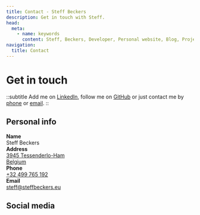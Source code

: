```yaml
---
title: Contact - Steff Beckers
description: Get in touch with Steff.
head:
  meta:
    - name: keywords
      content: Steff, Beckers, Developer, Personal website, Blog, Projects, Resume, CV, Contact
navigation:
  title: Contact
---
```


# Get in touch

::subtitle
Add me on [LinkedIn](https://linkedin.com/in/steffbeckers), follow me on [GitHub](https://github.com/steffbeckers) or just contact me by [phone](tel:+32499765192) or [email](mailto:steff@steffbeckers.eu).
::

<div class="flex flex-col sm:flex-row gap-4">
  <div class="flex-1 flex flex-col gap-2">
    <h2 class="mt-0">Personal info</h2>
    <div class="flex flex-col not-prose gap-2 max-w-sm">
      <div class="flex gap-4">
        <div class="w-1/4">
          <strong>Name</strong>
        </div>
        <div class="w-3/4">Steff Beckers</div>
      </div>
      <div class="flex gap-4">
        <div class="w-1/4">
          <strong>Address</strong>
        </div>
        <div class="w-3/4">
          <a class="hover:text-primary-400" href="https://goo.gl/maps/KyGduB3qTaBZVPR46" rel="nofollow">
            3945 Tessenderlo-Ham<br />
            Belgium
          </a>
        </div>
      </div>
      <div class="flex gap-4">
        <div class="w-1/4">
          <strong>Phone</strong>
        </div>
        <div class="w-3/4">
          <a class="hover:text-primary-400" href="tel:+32499765192" rel="noopener noreferrer">+32 499 765 192</a>
        </div>
      </div>
      <div class="flex gap-4">
        <div class="w-1/4">
          <strong>Email</strong>
        </div>
        <div class="w-3/4">
          <a class="hover:text-primary-400" href="mailto:steff@steffbeckers.eu" rel="noopener noreferrer">steff@steffbeckers.eu</a>
        </div>
      </div>
    </div>
  </div>
  <div class="flex-1 flex flex-col gap-2">
    <h2 class="mt-0">Social media</h2>
    <div class="flex flex-wrap gap-4">
      <a
        href="https://linkedin.com/in/steffbeckers"
        title="LinkedIn"
        class="dark:text-gray-100">
        <Icon name="fa-brands:linkedin" class="w-8 h-8 hover:text-primary-400"/>
      </a>
      <a
        href="https://github.com/steffbeckers"
        title="GitHub"
        class="dark:text-gray-100">
        <Icon name="fa-brands:github" class="w-8 h-8 hover:text-primary-400"/>
      </a>
      <a
        href="https://facebook.com/steffbeckers"
        title="Facebook"
        class="dark:text-gray-100">
        <Icon name="fa-brands:facebook" class="w-8 h-8 hover:text-primary-400"/>
      </a>
      <a
        href="https://wa.me/32499765192"
        title="WhatsApp"
        class="dark:text-gray-100">
        <Icon name="fa-brands:whatsapp" class="w-8 h-8 hover:text-primary-400"/>
      </a>
    </div>
  </div>
</div>
